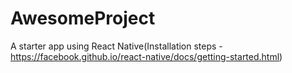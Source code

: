 # AwesomeProject
A starter app using React Native(Installation steps - https://facebook.github.io/react-native/docs/getting-started.html)
